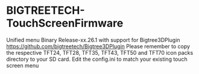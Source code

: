 # BIGTREETECH-TouchScreenFirmware
Unified menu Binary
Release-xx.26.1 with support for Bigtree3DPlugin https://github.com/bigtreetech/Bigtree3DPlugin
Please remember to copy the respective TFT24, TFT28, TFT35, TFT43, TFT50 and TFT70 icon packs directory to your SD card.
Edit the config.ini to match your existing touch screen menu
